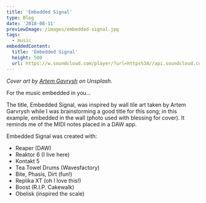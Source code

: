 ```yaml
---
title: 'Embedded Signal'
type: Blog
date: '2018-08-11'
previewImage: /images/embedded-signal.jpg
tags:
  - music
embeddedContent:
  title: 'Embedded Signal'
  height: 500
  url: https://w.soundcloud.com/player/?url=https%3A//api.soundcloud.com/tracks/487457604&color=%2315803d&auto_play=false&hide_related=false&show_comments=true&show_user=true&show_reposts=false&show_teaser=true&visual=true
---
```

*Cover art by [Artem Gavrysh](https://unsplash.com/photos/1mphgv2tItQ) on Unsplash.*

For the music embedded in you...

The title, Embedded Signal, was inspired by wall tile art taken by Artem Garvrysh while I was brainstorming a good title for this song; in this example, embedded in the wall (photo used with blessing for cover). It reminds me of the MIDI notes placed in a DAW app.

Embedded Signal was created with:
- Reaper (DAW)
- Reaktor 6 (I live here)
- Kontakt 5
- Tea Towel Drums (Wavesfactory)
- Bite, Phasis, Dirt (fun!)
- Replika XT (oh I love this!)
- Boost (R.I.P. Cakewalk)
- Obelisk (inspired the scale)